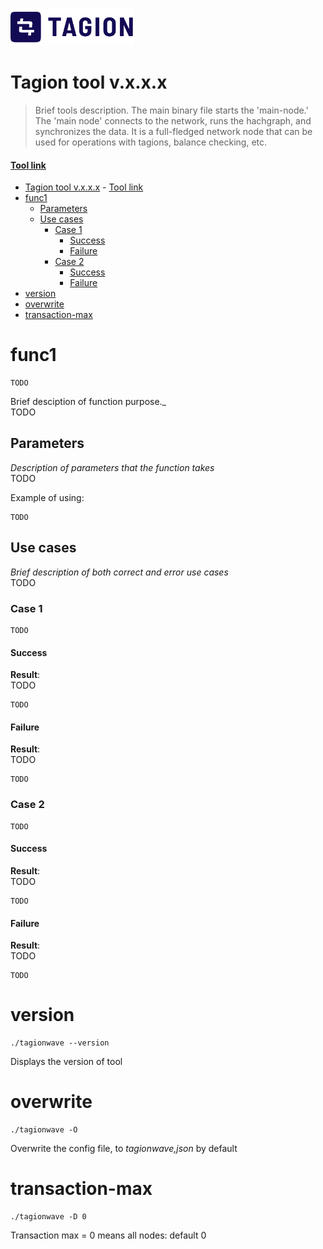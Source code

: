 <a href="https://tagion.org"><img alt="tagion logo" src="https://github.com/tagion/resources/raw/master/branding/logomark.svg?sanitize=true" alt="tagion.org" height="60"></a>
# Tagion tool v.x.x.x
> Brief tools description.
> The main binary file starts the 'main-node.' The 'main node' connects to the network, runs the hachgraph, and synchronizes the data. It is a full-fledged network node that can be used for operations with tagions, balance checking, etc.
>
#### [Tool link](https://github.com/tagion/tagion/tree/release/src/bin-wave)

- [Tagion tool v.x.x.x](#tagion-tool-vxxx)
      - [Tool link](#tool-link)
- [func1](#func1)
  - [Parameters](#parameters)
  - [Use cases](#use-cases)
    - [Case 1](#case-1)
      - [Success](#success)
      - [Failure](#failure)
    - [Case 2](#case-2)
      - [Success](#success-1)
      - [Failure](#failure-1)
- [version](#version)
- [overwrite](#overwrite)
- [transaction-max](#transaction-max)

# func1

```
TODO
```

Brief desciption of function purpose._<br>
TODO

## Parameters
_Description of parameters that the function takes_<br>
TODO

Example of using:<br>
```
TODO
```

## Use cases
_Brief description of both correct and error use cases_<br>
TODO

### Case 1 
```
TODO
```
#### Success
**Result**:<br>
TODO
```
TODO
```
#### Failure
**Result**:<br>
TODO
```
TODO
```

### Case 2
```
TODO
```
#### Success
**Result**:<br>
TODO
```
TODO
```
#### Failure
**Result**:<br>
TODO
```
TODO
```

# version
```
./tagionwave --version
```
Displays the version of tool

# overwrite
```
./tagionwave -O
```
Overwrite the config file, to *tagionwave,json* by default

# transaction-max
```
./tagionwave -D 0
```
Transaction max = 0 means all nodes: default 0
